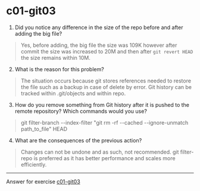 # c01-git03


1. Did you notice any difference in the size of the repo before and after adding the big file?
> Yes, before adding, the big file the size was 109K however after commit the size was increased to 20M and then after `git revert HEAD` the size remains within 10M. 

2. What is the reason for this problem?
> The situation occurs because git stores references needed to restore the file such as a backup in case of delete by error. Git history can be tracked within .git/objects and within repo.

3. How do you remove something from Git history after it is pushed to the remote repository? Which commands would you use? 
> git filter-branch --index-filter "git rm -rf --cached --ignore-unmatch path_to_file" HEAD

4. What are the consequences of the previous action?
> Changes can not be undone and as such, not recommended.
git filter-repo is preferred as it has better performance and scales more efficiently.

***
Answer for exercise [c01-git03](https://github.com/devopsacademyau/academy/blob/23cc1dfa31e85651e3cdc1b0ef38da21518841ba/classes/01class/exercises/c01-git03/README.md)
